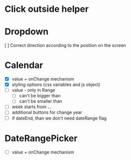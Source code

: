 # Click outside helper

# Dropdown

[ ] Correct direction according to the position on the screen

# Calendar

- [x] value + onChange mechanism
- [x] styling options (css variables and js object)
- [ ] value - only in Range
  - [ ] can't be bigger than
  - [ ] can't be smaller than
- [ ] week starts from ...
- [ ] additional buttons for change year
- [ ] if dateEnd, than we don't need dateRange flag

# DateRangePicker

- [ ] value + onChange mechanism
